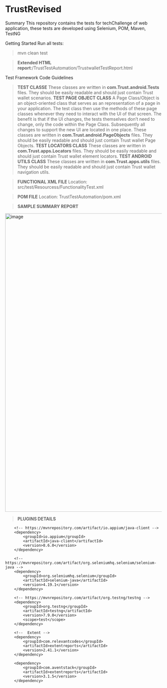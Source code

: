# TrustRevised
Summary
This repository contains the tests for techChallenge of web application, these tests are developed using Selenium, POM, Maven, TestNG

Getting Started
Run all tests:
> mvn clean test

> **Extended HTML report**:/TrustTestAutomation/TrustwalletTestReport.html

Test Framework Code Guidelines
> **TEST CLASSE**
These classes are written in **com.Trust.android.Tests** files. They should be easily readable and should just contain Trust wallet scenarios. 
> **TEST PAGE OBJECT CLASS**
A Page Class/Object is an object-oriented class that serves as an representation of a page in your application. The test class then use the methods of these page classes whenever they need to interact with the UI of that screen. The benefit is that if the UI changes, the tests themselves don’t need to change, only the code within the Page Class. Subsequently all changes to support the new UI are located in one place.
These classes are written in **com.Trust.android.PageObjects** files. They should be easily readable and should just contain Trust wallet Page Objects. 
> **TEST LOCATORS CLASS**
These classes are written in **com.Trust.apps.Locators** files. They should be easily readable and should just contain Trust wallet element locators. 
> **TEST ANDROID UTILS CLASS**
These classes are written in **com.Trust.apps.utils** files. They should be easily readable and should just contain Trust wallet navigation utils.

> **FUNCTIONAL XML FILE**
Location: src/test/Resourcess/FunctionalityTest.xml

> **POM FILE**
Location: TrustTestAutomation/pom.xml

> **SAMPLE SUMMARY REPORT**

<img width="957" alt="image" src="https://github.com/saurabh234kumar/TrustRevised/assets/74293017/dc45de82-7427-4fb0-b420-3715ab64c051">

> **PLUGINS DETAILS**
<dependencies>

		<!-- https://mvnrepository.com/artifact/io.appium/java-client -->
		<dependency>
			<groupId>io.appium</groupId>
			<artifactId>java-client</artifactId>
			<version>8.6.0</version>
		</dependency>

		<!-- https://mvnrepository.com/artifact/org.seleniumhq.selenium/selenium-java -->
		<dependency>
			<groupId>org.seleniumhq.selenium</groupId>
			<artifactId>selenium-java</artifactId>
			<version>4.19.1</version>
		</dependency>

		<!-- https://mvnrepository.com/artifact/org.testng/testng -->
		<dependency>
			<groupId>org.testng</groupId>
			<artifactId>testng</artifactId>
			<version>7.9.0</version>
			<scope>test</scope>
		</dependency>
		
		<!--  Extent -->
		<dependency>
			<groupId>com.relevantcodes</groupId>
			<artifactId>extentreports</artifactId>
			<version>2.41.1</version>
		</dependency>
		
		<dependency>
			<groupId>com.aventstack</groupId>
			<artifactId>extentreports</artifactId>
			<version>3.1.5</version>
		</dependency>
		
